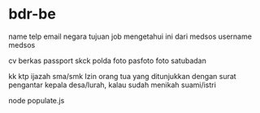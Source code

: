 # bdr-be

name
telp
email
negara tujuan
job
mengetahui ini dari medsos
username medsos

cv
berkas
passport
skck polda
foto pasfoto
foto satubadan

kk
ktp
ijazah sma/smk
Izin orang tua yang ditunjukkan dengan surat pengantar kepala desa/lurah, kalau sudah menikah suami/istri

node populate.js
